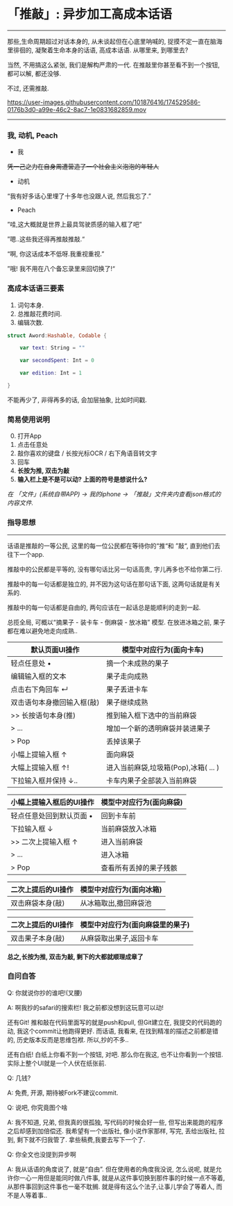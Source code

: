 # 「推敲」: 异步加工高成本话语

---
那些,生命周期超过对话本身的, 从未谈起但在心底里呐喊的, 捉摸不定一直在脑海里徘徊的, 凝聚着生命本身的话语, 高成本话语. 从哪里来, 到哪里去?

当然, 不用搞这么紧张, 我们是解构严肃的一代. 在推敲里你甚至看不到一个按钮, 都可以解, 都还没够.

不过, 还需推敲.


https://user-images.githubusercontent.com/101876416/174529586-0176b3d0-a99e-46c2-8ac7-1e0831682859.mov

---

### 我, 动机, Peach

- 我

~~凭一己之力在自身周遭营造了一个社会主义泡泡的年轻人~~
   
- 动机

“我有好多话心里埋了十多年也没跟人说, 然后我忘了.”

- Peach

”哇,这大概就是世界上最具驾驶质感的输入框了吧”

”嗯..这些我还得再推敲推敲.“
   
“啊, 你这话成本不低呀.我重视重视.”

”哦! 我不用在八个备忘录里来回切换了!“

   

### 高成本话语三要素

1. 词句本身.
2. 总推敲花费时间.
3. 编辑次数.

```swift
struct Aword:Hashable, Codable {

    var text: String = ""

    var secondSpent: Int = 0

    var edition: Int = 1

}
```

不能再少了, 非得再多的话, 会加层抽象, 比如时间戳.


### 简易使用说明

0. 打开App
1. 点击任意处
2. 敲你喜欢的键盘 / 长按光标OCR / 右下角语音转文字
3. 回车
4. **长按为推, 双击为敲**
5. **输入栏上是不是可以动? 上面的符号是想说什么?**


*在 「文件」(系统自带APP) -> 我的iphone -> 「推敲」文件夹内查看json格式的内容文件.*


### 指导思想

---
话语是推敲的一等公民, 这里的每一位公民都在等待你的“推“和 ”敲“, 直到他们去往下一个app.

推敲中的公民都是平等的, 没有哪句话比另一句话高贵, 字儿再多也不给你第二行.

推敲中的每一句话都是独立的, 并不因为这句话在那句话下面, 这两句话就是有关系的. 

推敲中的每一句话都是自由的, 两句应该在一起话总是能顺利的走到一起.

总揽全局, 可概以“摘果子 - 装卡车 - 倒麻袋 - 放冰箱” 模型. 在放进冰箱之前, 果子都在难以避免地走向成熟..


|默认页面UI操作|模型中对应行为(面向卡车)|
|---|---|
|轻点任意处 • |摘一个未成熟的果子|
|编辑输入框的文本|果子走向成熟|
|点击右下角回车 ↵ |果子丢进卡车|
|双击语句本身撤回输入框(敲)| 果子继续成熟 |
|>> 长按语句本身(推)|推到输入框下选中的当前麻袋|
|>  ...|增加一个新的透明麻袋并装进果子|
|>  Pop|丢掉该果子|
|小幅上提输入框 ↑ |面向麻袋|
|大幅上提输入框 ↑! |进入当前麻袋,垃圾箱(Pop),冰箱( ... )|
| 下拉输入框并保持 ↓.. | 卡车内果子全部装入当前麻袋|

|小幅上提输入框后的UI操作|模型中对应行为(面向麻袋)|
|---|---|
|轻点任意处回到默认页面 • | 回到卡车前|
|下拉输入框 ↓ |当前麻袋放入冰箱|
|>> 二次上提输入框 ↑| 进入当前麻袋|
| > ...|进入冰箱|
| > Pop|查看所有丢掉的果子残骸|


|二次上提后的UI操作|模型中对应行为(面向冰箱)|
|---|---|
|双击麻袋本身(敲)| 从冰箱取出,撤回麻袋池 |

|二次上提后的UI操作|模型中对应行为(面向麻袋里的果子)|
|---|---|
|双击果子本身(敲)| 从麻袋取出果子,返回卡车 |

**总之,长按为推, 双击为敲, 剩下的大都就顺理成章了**


### 自问自答

Q: 你就说你抄的谁吧!(叉腰)

A: 
啊我抄的safari的搜索栏! 我之前都没想到这玩意可以动!

还有Git! 推和敲在代码里面写的就是push和pull, 但Git建立在, 我提交的代码跑的动, 我这个commit让他跑得更好. 而话语, 我看来, 在找到精准的描述之前都是错的, 历史版本反而是思维包袱. 所以,抄的不多..

还有白纸! 白纸上你看不到一个按钮, 对吧. 那么你在我这, 也不让你看到一个按钮. 实际上整个UI就是一个人伏在纸张前.


Q: 几钱?

A: 免费, 开源, 期待被Fork不建议commit.


Q: 说吧, 你究竟图个啥

A: 我不知道, 兄弟, 但我真的很孤独, 写代码的时候会好一些, 但写出来能跑的程序之后却感到加倍偿还. 我希望有一个出版社, 像小说作家那样, 写完, 丢给出版社, 拉到, 剩下就不归我管了. 拿些稿费,我要去写下一个了.


Q: 你全文也没提到异步啊

A: 我从话语的角度说了, 就是“自由”. 但在使用者的角度我没说, 怎么说呢, 就是允许你一心一用但是能同时做八件事, 就是从这件事切换到那件事的时候一点不等着, 从那件事回到这件事也一毫不耽搁. 就是得有这么个法子,让事儿学会了等着人, 而不是人等着事..















